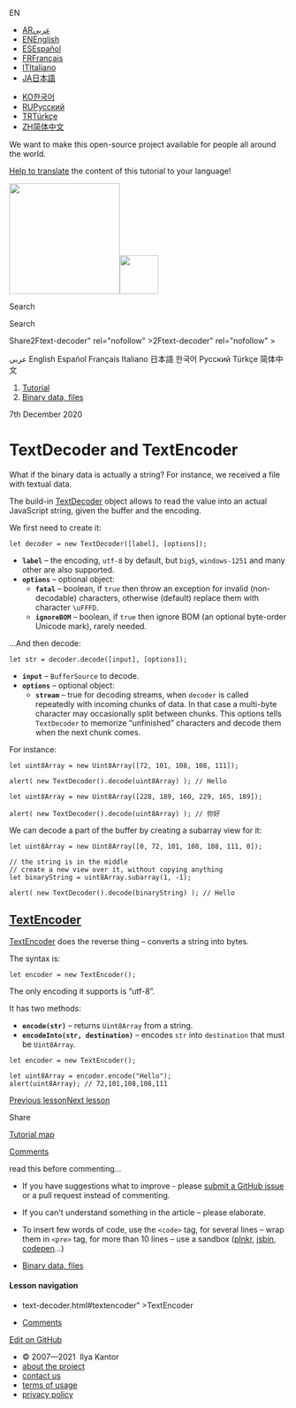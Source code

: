 EN

-   <a href="https://ar.javascript.info/" class="supported-langs__link"><span class="supported-langs__brief">AR</span><span>عربي</span></a>
-   <a href="text-decoder.html" class="supported-langs__link"><span class="supported-langs__brief">EN</span><span>English</span></a>
-   <a href="https://es.javascript.info/text-decoder" class="supported-langs__link"><span class="supported-langs__brief">ES</span><span>Español</span></a>
-   <a href="https://fr.javascript.info/text-decoder" class="supported-langs__link"><span class="supported-langs__brief">FR</span><span>Français</span></a>
-   <a href="https://it.javascript.info/text-decoder" class="supported-langs__link"><span class="supported-langs__brief">IT</span><span>Italiano</span></a>
-   <a href="https://ja.javascript.info/text-decoder" class="supported-langs__link"><span class="supported-langs__brief">JA</span><span>日本語</span></a>

<!-- -->

-   <a href="https://ko.javascript.info/text-decoder" class="supported-langs__link"><span class="supported-langs__brief">KO</span><span>한국어</span></a>
-   <a href="text-decoder%22" class="supported-langs__link"><span class="supported-langs__brief">RU</span><span>Русский</span></a>
-   <a href="https://tr.javascript.info/text-decoder" class="supported-langs__link"><span class="supported-langs__brief">TR</span><span>Türkçe</span></a>
-   <a href="https://zh.javascript.info/text-decoder" class="supported-langs__link"><span class="supported-langs__brief">ZH</span><span>简体中文</span></a>

We want to make this open-source project available for people all around the world.

[Help to translate](translate.html) the content of this tutorial to your language!

<a href="index.html" class="sitetoolbar__link sitetoolbar__link_logo"><img src="img/sitetoolbar__logo_en.svg" class="sitetoolbar__logo sitetoolbar__logo_normal" width="200" /><img src="img/sitetoolbar__logo_small_en.svg" class="sitetoolbar__logo sitetoolbar__logo_small" width="70" /></a>

Search

Search

<span class="share-icons__title">Share</span>2Ftext-decoder" rel="nofollow" &gt;2Ftext-decoder" rel="nofollow" &gt;

عربي English Español Français Italiano 日本語 한국어 Русский Türkçe 简体中文

1.  <a href="index.html" class="breadcrumbs__link"><span class="breadcrumbs__hidden-text">Tutorial</span></a>
2.  <span id="breadcrumb-1"><a href="binary.html" class="breadcrumbs__link"><span>Binary data, files</span></a></span>

7th December 2020

TextDecoder and TextEncoder
===========================

What if the binary data is actually a string? For instance, we received a file with textual data.

The build-in [TextDecoder](https://encoding.spec.whatwg.org/#interface-textdecoder) object allows to read the value into an actual JavaScript string, given the buffer and the encoding.

We first need to create it:

    let decoder = new TextDecoder([label], [options]);

-   **`label`** – the encoding, `utf-8` by default, but `big5`, `windows-1251` and many other are also supported.
-   **`options`** – optional object:
    -   **`fatal`** – boolean, if `true` then throw an exception for invalid (non-decodable) characters, otherwise (default) replace them with character `\uFFFD`.
    -   **`ignoreBOM`** – boolean, if `true` then ignore BOM (an optional byte-order Unicode mark), rarely needed.

…And then decode:

    let str = decoder.decode([input], [options]);

-   **`input`** – `BufferSource` to decode.
-   **`options`** – optional object:
    -   **`stream`** – true for decoding streams, when `decoder` is called repeatedly with incoming chunks of data. In that case a multi-byte character may occasionally split between chunks. This options tells `TextDecoder` to memorize “unfinished” characters and decode them when the next chunk comes.

For instance:

<a href="text-decoder.html#" class="toolbar__button toolbar__button_run" title="run"></a>

<a href="text-decoder.html#" class="toolbar__button toolbar__button_edit" title="open in sandbox"></a>

    let uint8Array = new Uint8Array([72, 101, 108, 108, 111]);

    alert( new TextDecoder().decode(uint8Array) ); // Hello

<a href="text-decoder.html#" class="toolbar__button toolbar__button_run" title="run"></a>

<a href="text-decoder.html#" class="toolbar__button toolbar__button_edit" title="open in sandbox"></a>

    let uint8Array = new Uint8Array([228, 189, 160, 229, 165, 189]);

    alert( new TextDecoder().decode(uint8Array) ); // 你好

We can decode a part of the buffer by creating a subarray view for it:

<a href="text-decoder.html#" class="toolbar__button toolbar__button_run" title="run"></a>

<a href="text-decoder.html#" class="toolbar__button toolbar__button_edit" title="open in sandbox"></a>

    let uint8Array = new Uint8Array([0, 72, 101, 108, 108, 111, 0]);

    // the string is in the middle
    // create a new view over it, without copying anything
    let binaryString = uint8Array.subarray(1, -1);

    alert( new TextDecoder().decode(binaryString) ); // Hello

<a href="text-decoder.html#textencoder" id="textencoder" class="main__anchor">TextEncoder</a>
---------------------------------------------------------------------------------------------

[TextEncoder](https://encoding.spec.whatwg.org/#interface-textencoder) does the reverse thing – converts a string into bytes.

The syntax is:

    let encoder = new TextEncoder();

The only encoding it supports is “utf-8”.

It has two methods:

-   **`encode(str)`** – returns `Uint8Array` from a string.
-   **`encodeInto(str, destination)`** – encodes `str` into `destination` that must be `Uint8Array`.

<a href="text-decoder.html#" class="toolbar__button toolbar__button_run" title="run"></a>

<a href="text-decoder.html#" class="toolbar__button toolbar__button_edit" title="open in sandbox"></a>

    let encoder = new TextEncoder();

    let uint8Array = encoder.encode("Hello");
    alert(uint8Array); // 72,101,108,108,111

<a href="arraybuffer-binary-arrays.html" class="page__nav page__nav_prev"><span class="page__nav-text"><span class="page__nav-text-shortcut"></span></span><span class="page__nav-text-alternate">Previous lesson</span></a><a href="blob.html" class="page__nav page__nav_next"><span class="page__nav-text"><span class="page__nav-text-shortcut"></span></span><span class="page__nav-text-alternate">Next lesson</span></a>

<span class="share-icons__title">Share</span><a href="https://twitter.com/share?url=https%3A%2F%2Fjavascript.info%2Ftext-decoder" class="share share_tw"></a><a href="https://www.facebook.com/sharer/sharer.php?s=100&amp;p%5Burl%5D=https%3A%2F%2Fjavascript.info%2Ftext-decoder" class="share share_fb"></a>

<a href="tutorial/map.html" class="map"><span class="map__text">Tutorial map</span></a>

<a href="text-decoder.html#comments" id="comments">Comments</a>

<span class="comments__read-before-link">read this before commenting…</span>

-   If you have suggestions what to improve - please [submit a GitHub issue](https://github.com/javascript-tutorial/en.javascript.info/issues/new) or a pull request instead of commenting.
-   If you can't understand something in the article – please elaborate.
-   To insert few words of code, use the `<code>` tag, for several lines – wrap them in `<pre>` tag, for more than 10 lines – use a sandbox ([plnkr](https://plnkr.co/edit/?p=preview), [jsbin](https://jsbin.com), [codepen](http://codepen.io)…)

-   <a href="binary.html" class="sidebar__link">Binary data, files</a>

#### Lesson navigation

-   text-decoder.html\#textencoder" &gt;TextEncoder

<!-- -->

-   <a href="text-decoder.html#comments" class="sidebar__link">Comments</a>

<a href="https://twitter.com/share?url=https%3A%2F%2Fjavascript.info%2Ftext-decoder" class="share share_tw sidebar__share"></a><a href="https://www.facebook.com/sharer/sharer.php?s=100&amp;p%5Burl%5D=https%3A%2F%2Fjavascript.info%2Ftext-decoder" class="share share_fb sidebar__share"></a> <a href="https://github.com/javascript-tutorial/en.javascript.info/blob/master/4-binary/02-text-decoder" class="sidebar__link">Edit on GitHub</a>

-   © 2007—2021  Ilya Kantor
-   <a href="about.html" class="page-footer__link">about the project</a>
-   <a href="about.html#contact-us" class="page-footer__link">contact us</a>
-   <a href="terms.html" class="page-footer__link">terms of usage</a>
-   <a href="privacy.html" class="page-footer__link">privacy policy</a>

